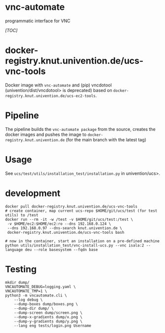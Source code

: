 # vnc-automate

programmatic interface for VNC

_[TOC]_

# docker-registry.knut.univention.de/ucs-vnc-tools

Docker image with `vnc-automate` and (pip) vncdotool (univention/dist/vncdotool> is deprecated) based on `docker-registry.knut.univention.de/ucs-ec2-tools`.

# Pipeline

The pipeline builds the `vnc-automate package` from the source, creates the docker images and pushes the image to `docker-registry.knut.univention.de` (for the main branch with the latest tag)

# Usage

See `ucs/test/utils/installation_test/installation.py` in univention/ucs>.

# development

```
docker pull docker-registry.knut.univention.de/ucs-vnc-tools
# create container, map current ucs-repo $HOME/git/ucs/test (for test utils) to /test
docker run --rm -it -w /test -v $HOME/git/ucs/test:/test \
 -v $HOME/ec2:$HOME/ec2:ro --dns 192.168.0.124 \
 --dns 192.168.0.97 --dns-search knut.univention.de \
 docker-registry.knut.univention.de/ucs-vnc-tools bash

# now in the container, start an installation on a pre-defined machine
python utils/installation_test/vnc-install-ucs.py --vnc isala:2 --language deu --role basesystem --fqdn base
```

# Testing

```
mkdir dump/
VNCAUTOMATE_DEBUG=logging.yaml \
VNCAUTOMATE_TMP=1 \
python3 -m vncautomate.cli \
	--log debug \
	--dump-boxes dump/boxes.png \
	--dump-dir dump/ \
	--dump-screen dump/screen.png \
	--dump-x-gradients dump/x.png \
	--dump-y-gradients dump/y.png \
	--lang eng tests/login.png Username
```
